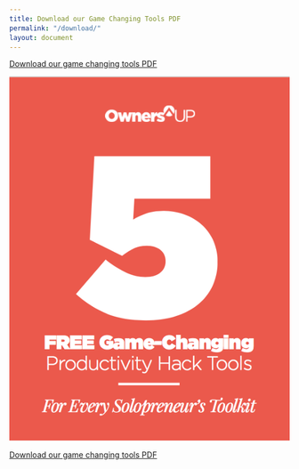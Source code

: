 ```yaml
---
title: Download our Game Changing Tools PDF
permalink: "/download/"
layout: document
---
```

[Download our game changing tools PDF](/files/ownersup-game-changing-tools9.pdf)

[![Click to download](/uploads/versions/ownersup-5-game-changing-tools-screenshot---x----565-734x---.png)](/files/ownersup-game-changing-tools9.pdf)

[Download our game changing tools PDF](/files/ownersup-game-changing-tools9.pdf)